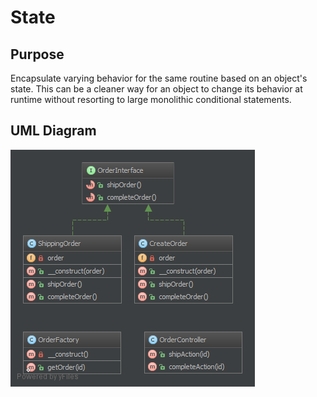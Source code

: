 # State

## Purpose

Encapsulate varying behavior for the same routine based on an object's state.  This can be a cleaner way for an object to change its behavior at runtime without resorting to large monolithic conditional statements.

## UML Diagram

![Alt State UML Diagram](uml/uml.png)
